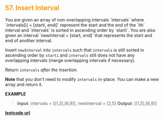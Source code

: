 <h2 style="color:#F90;">57. Insert Interval</h2>
You are given an array of non-overlapping intervals `intervals` where `intervals[i] = [starti, endi]` represent the start and the end of the `ith` interval and `intervals` is sorted in ascending order by `starti`. You are also given an interval `newInterval = [start, end]` that represents the start and end of another interval.

Insert `newInterval` into `intervals` such that `intervals` is still sorted in ascending order by `starti` and `intervals` still does not have any overlapping intervals (merge overlapping intervals if necessary).

Return `intervals` _after the insertion_.

**Note** that you don't need to modify `intervals` in-place. You can make a new array and return it.

**EXAMPLE**
>**Input**: intervals = \[[1,3],[6,9]], newInterval = [2,5]
**Output**: \[[1,5],[6,9]]

**[leetcode url](https://leetcode.com/problems/insert-interval/description)**
